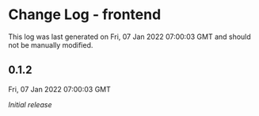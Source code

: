 # Change Log - frontend

This log was last generated on Fri, 07 Jan 2022 07:00:03 GMT and should not be manually modified.

## 0.1.2
Fri, 07 Jan 2022 07:00:03 GMT

_Initial release_

